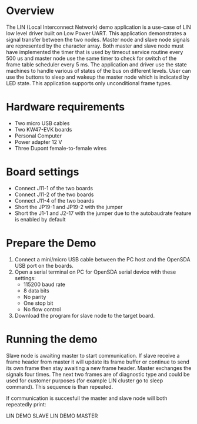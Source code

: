 Overview
========
The LIN (Local Interconnect Network) demo application is a use-case of LIN low level driver built on Low Power UART. This application demonstrates a signal transfer between the two nodes. Master node and slave node signals are represented by the character array. Both master and slave node must have implemented the timer that is used by timeout service routine every 500 us and master node use the same timer to check for switch of the frame table scheduler every 5 ms.
The application and driver use the state machines to handle various of states of the bus on different levels.
User can use the buttons to sleep and wakeup the master node which is indicated by LED state.
This application supports only unconditional frame types.

Hardware requirements
=====================
- Two micro USB cables
- Two KW47-EVK boards
- Personal Computer
- Power adapter 12 V
- Three Dupont female-to-female wires

Board settings
==============
- Connect J11-1 of the two boards
- Connect J11-2 of the two boards
- Connect J11-4 of the two boards
- Short the JP19-1 and JP19-2 with the jumper
- Short the J1-1 and J2-17 with the jumper due to the autobaudrate feature is enabled by default

Prepare the Demo
================
1.  Connect a mini/micro USB cable between the PC host and the OpenSDA USB port on the boards.
2.  Open a serial terminal on PC for OpenSDA serial device with these settings:
    - 115200 baud rate
    - 8 data bits
    - No parity
    - One stop bit
    - No flow control
6.  Download the program for slave node to the target board.

Running the demo
================
Slave node is awaiting master to start communication. If slave receive a frame header from master it will update its frame buffer or continue to send its own frame then stay awaiting a new frame header. Master exchanges the signals four times. The next two frames are of diagnostic type and could be used for customer purposes (for example LIN cluster go to sleep command). This sequence is than repeated.

If communication is succesfull the master and slave node will both repeatedly print:

LIN DEMO
SLAVE
LIN DEMO
MASTER
